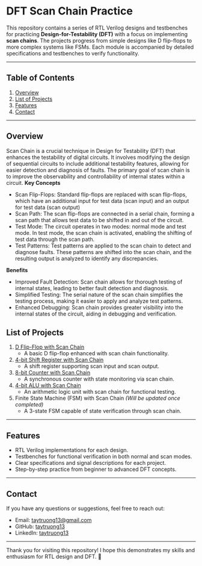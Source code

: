 # DFT Scan Chain Practice

This repository contains a series of RTL Verilog designs and testbenches for practicing **Design-for-Testability (DFT)** with a focus on implementing **scan chains**. The projects progress from simple designs like D flip-flops to more complex systems like FSMs. Each module is accompanied by detailed specifications and testbenches to verify functionality.

---
## Table of Contents
1. [Overview](#overview)
2. [List of Projects](#list_projects)
3. [Features](#features)
4. [Contact](#contact)
---
<a name="overview"></a>
## Overview
Scan Chain is a crucial technique in Design for Testability (DFT) that enhances the testability of digital circuits. It involves modifying the design of sequential circuits to include additional testability features, allowing for easier detection and diagnosis of faults. The primary goal of scan chain is to improve the observability and controllability of internal states within a circuit. 
**Key Concepts** 
- Scan Flip-Flops: Standard flip-flops are replaced with scan flip-flops, which have an additional input for test data (scan input) and an output for test data (scan output)
- Scan Path: The scan flip-flops are connected in a serial chain, forming a scan path that allows test data to be shifted in and out of the circuit.
- Test Mode: The circuit operates in two modes: normal mode and test mode. In test mode, the scan chain is activated, enabling the shifting of test data through the scan path.
- Test Patterns: Test patterns are applied to the scan chain to detect and diagnose faults. These patterns are shifted into the scan chain, and the resulting output is analyzed to identify any discrepancies.

**Benefits**
- Improved Fault Detection: Scan chain allows for thorough testing of internal states, leading to better fault detection and diagnosis.
- Simplified Testing: The serial nature of the scan chain simplifies the testing process, making it easier to apply and analyze test patterns.
- Enhanced Debugging: Scan chain provides greater visibility into the internal states of the circuit, aiding in debugging and verification.

<a name="list_projects"></a>
## List of Projects
1. [D Flip-Flop with Scan Chain](https://github.com/taytruong13/DFT/tree/main/Scan_Chain/DFF_Scan_Chain)
   - A basic D flip-flop enhanced with scan chain functionality.
2. [4-bit Shift Register with Scan Chain](https://github.com/taytruong13/DFT/tree/main/Scan_Chain/Shift_register_scan)
   - A shift register supporting scan input and scan output.
3. [8-bit Counter with Scan Chain](https://github.com/taytruong13/DFT/tree/main/Scan_Chain/Counter_Scan)
   - A synchronous counter with state monitoring via scan chain.
4. [4-bit ALU with Scan Chain](https://github.com/taytruong13/DFT/tree/main/Scan_Chain/ALU_Scan)
   - An arithmetic logic unit with scan chain for functional testing.
5. Finite State Machine (FSM) with Scan Chain *(Will be updated once completed)*
   - A 3-state FSM capable of state verification through scan chain.

---

<a name="features"></a>
## Features
- RTL Verilog implementations for each design.
- Testbenches for functional verification in both normal and scan modes.
- Clear specifications and signal descriptions for each project.
- Step-by-step practice from beginner to advanced DFT concepts.

---
<a name="contact"></a>
## Contact
If you have any questions or suggestions, feel free to reach out:

- Email: taytruong13@gmail.com
- GitHub: [taytruong13](github.com/taytruong13)
- LinkedIn: [taytruong13](linkedin.com/taytruong13)

---
Thank you for visiting this repository! I hope this demonstrates my skills and enthusiasm for RTL design and DFT. 🚀
